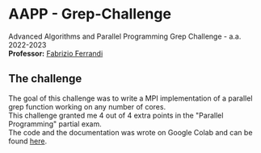 # AAPP - Grep-Challenge
Advanced Algorithms and Parallel Programming Grep Challenge - a.a. 2022-2023<br>
**Professor:** [Fabrizio Ferrandi](https://ferrandi.faculty.polimi.it/)
## The challenge 
The goal of this challenge was to write a MPI implementation of a parallel grep function working on any number of cores.<br>
This challenge granted me 4 out of 4 extra points in the "Parallel Programming" partial exam.<br>
The code and the documentation was wrote on Google Colab and can be found [here](grep_challenge_sanguineti.ipynb). 
